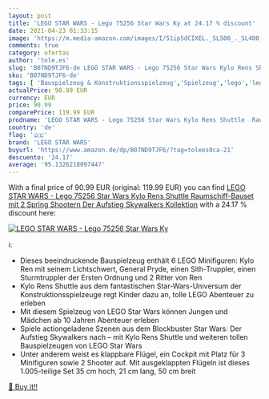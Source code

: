 ```yaml
---
layout: post
title: 'LEGO STAR WARS - Lego 75256 Star Wars Ky at 24.17 % discount'
date: 2021-04-23 01:33:15
image: 'https://m.media-amazon.com/images/I/51ip5dCIXEL._SL500_._SL400_.jpg'
comments: true
category: ofertas
author: 'tole.es'
slug: 'B07ND9TJF6-de LEGO STAR WARS - Lego 75256 Star Wars Kylo Rens Shuttle...'
sku: 'B07ND9TJF6-de'
tags: [ 'Bauspielzeug & Konstruktionsspielzeug','Spielzeug','lego','lego star wars', ]
actualPrice: 90.99 EUR
currency: EUR
price: 90.99
comparePrice: 119.99 EUR
prodname: 'LEGO STAR WARS - Lego 75256 Star Wars Kylo Rens Shuttle  Raumschiff-Bauset mit 2 Spring Shootern  Der Aufstieg Skywalkers Kollektion'
country: 'de'
flag: '🇩🇪'
brand: 'LEGO STAR WARS'
buyurl: 'https://www.amazon.de/dp/B07ND9TJF6/?tag=tolees0ca-21'
descuento: '24.17'
average: '95.1326218097447'
---
```


With a final price of 90.99 EUR (original: 119.99 EUR) you can find [LEGO STAR WARS - Lego 75256 Star Wars Kylo Rens Shuttle  Raumschiff-Bauset mit 2 Spring Shootern  Der Aufstieg Skywalkers Kollektion](https://www.amazon.de/dp/B07ND9TJF6/?tag=tolees0ca-21) with a  24.17 % discount here:

[![LEGO STAR WARS - Lego 75256 Star Wars Ky](https://m.media-amazon.com/images/I/51ip5dCIXEL._SL500_._SL400_.jpg)](https://www.amazon.de/dp/B07ND9TJF6/?tag=tolees0ca-21)

ℹ️:

- Dieses beeindruckende Bauspielzeug enthält 6 LEGO Minifiguren: Kylo Ren mit seinem Lichtschwert, General Pryde, einen Sith-Truppler, einen Sturmtruppler der Ersten Ordnung und 2 Ritter von Ren
- Kylo Rens Shuttle aus dem fantastischen Star-Wars-Universum der Konstruktionsspielzeuge regt Kinder dazu an, tolle LEGO Abenteuer zu erleben
- Mit diesem Spielzeug von LEGO Star Wars können Jungen und Mädchen ab 10 Jahren Abenteuer erleben
- Spiele actiongeladene Szenen aus dem Blockbuster Star Wars: Der Aufstieg Skywalkers nach – mit Kylo Rens Shuttle und weiteren tollen Bauspielzeugen von LEGO Star Wars
- Unter anderem weist es klappbare Flügel, ein Cockpit mit Platz für 3 Minifiguren sowie 2 Shooter auf. Mit ausgeklappten Flügeln ist dieses 1.005-teilige Set 35 cm hoch, 21 cm lang, 50 cm breit

[🛒 Buy it!!](https://www.amazon.de/dp/B07ND9TJF6/?tag=tolees0ca-21)
